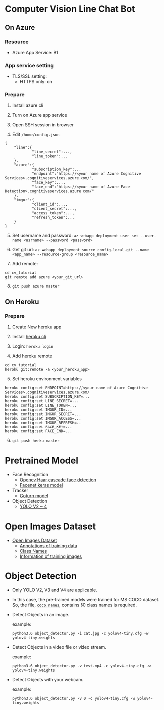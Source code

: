 # Computer Vision Line Chat Bot

## On Azure

### Resource

- Azure App Service: B1

### App service setting

- TLS/SSL setting: 
    - HTTPS only: on 

### Prepare 

1. Install azure cli

2. Turn on Azure app service

3. Open SSH session in browser

4. Edit `/home/config.json`
```
{
    "line":{
            "line_secret":...,
            "line_token":...
    },
    "azure":{
            "subscription_key":...,
            "endpoint":"https://<your name of Azure Cognitive Services>.cognitiveservices.azure.com/",
            "face_key":...,
            "face_end":"https://<your name of Azure Face Detection>.cognitiveservices.azure.com/"
    },
    "imgur":{
            "client_id":...,
            "client_secret":...,
            "access_token":...,
            "refresh_token":...
    }
}
```
5. Set username and password: `az webapp deployment user set --user-name <usrname> --password <password>`

6. Get git url:
`az webapp deployment source config-local-git --name <app_name> --resource-group <resource_name>`

7. Add remote: 
```
cd cv_tutorial
git remote add azure <your_git_url>
```

8. `git push azure master`

## On Heroku

### Prepare

1. Create New heroku app

2. Install [heroku cli](https://devcenter.heroku.com/articles/heroku-cli)

3. Login: `heroku login`

4. Add heroku remote
```
cd cv_tutorial
heroku git:remote -a <your_heroku_app>
```

5. Set heroku environment variables
```
heroku config:set ENDPOINT=https://<your name of Azure Cognitive Services>.cognitiveservices.azure.com/
heroku config:set SUBSCRIPTION_KEY=...
heroku config:set LINE_SECRET=...
heroku config:set LINE_TOKEN=...
heroku config:set IMGUR_ID=...
heroku config:set IMGUR_SECRET=...
heroku config:set IMGUR_ACCESS=...
heroku config:set IMGUR_REFRESH=...
heroku config:set FACE_KEY=...
heroku config:set FACE_END=...
```

6. `git push herku master`

# Pretrained Model

- Face Recognition
  - [Opencv Haar cascade face detection](https://github.com/opencv/opencv/blob/master/data/haarcascades/haarcascade_frontalface_default.xml)
  - [Facenet keras model](https://drive.google.com/drive/folders/12aMYASGCKvDdkygSv1yQq8ns03AStDO_)
- Tracker
  - [Goturn model](https://github.com/spmallick/goturn-files)
- Object Detection
  - [YOLO V2 ~ 4](https://github.com/AlexeyAB/darknet#pre-trained-models)

# Open Images Dataset

- [Open Images Dataset](https://storage.googleapis.com/openimages/v6/oidv6-train-annotations-bbox.csv)
  - [Annotations of training data](https://storage.googleapis.com/openimages/v6/oidv6-train-annotations-bbox.csv)
  - [Class Names](https://storage.googleapis.com/openimages/v5/class-descriptions-boxable.csv)
  - [Information of training images](https://storage.googleapis.com/openimages/2018_04/train/train-images-boxable-with-rotation.csv)

# Object Detection

- Only YOLO V2, V3 and V4 are applicable.
- In this case, the pre-trained models were trained for MS COCO dataset. So, the file, [`coco.names`](https://raw.githubusercontent.com/AlexeyAB/darknet/master/cfg/coco.names),  contains 80 class names is required.
- Detect Objects in an image.

  example: 
  ```
  python3.6 object_detector.py -i cat.jpg -c yolov4-tiny.cfg -w yolov4-tiny.weights
  ```

- Detect Objects in a video file or video stream.

  example: 
  ```
  python3.6 object_detector.py -v test.mp4 -c yolov4-tiny.cfg -w yolov4-tiny.weights
  ```

- Detect Objects with your webcam.

  example: 
  ```
  python3.6 object_detector.py -v 0 -c yolov4-tiny.cfg -w yolov4-tiny.weights
  ```